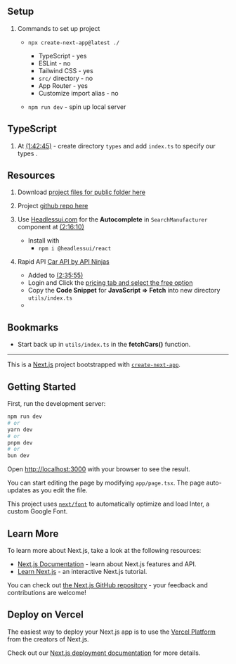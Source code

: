 ## Setup

1. Commands to set up project

   - `npx create-next-app@latest ./`

     - TypeScript - yes
     - ESLint - no
     - Tailwind CSS - yes
     - `src/` directory - no
     - App Router - yes
     - Customize import alias - no

   - `npm run dev` - spin up local server

## TypeScript

1. At [(1:42:45)](https://youtu.be/A6g8xc0MoiY?si=XybQ1AVYHEdRWRWh&t=6165) - create directory `types` and add `index.ts` to specify our types .

## Resources

1. Download [project files for public folder here](https://youtu.be/A6g8xc0MoiY?si=ky4GdkVKYJ2_-xhH&t=6333)

2. Project [github repo here](https://github.com/adrianhajdin/project_next13_car_showcase/tree/main)

3. Use [Headlessui.com](https://headlessui.com/) for the **Autocomplete** in `SearchManufacturer` component at [(2:16:10)](https://youtu.be/A6g8xc0MoiY?si=S74f4zzcQWaPY7SG&t=8170)

   - Install with
     - `npm i @headlessui/react`

4. Rapid API [Car API by API Ninjas](https://rapidapi.com/apininjas/api/cars-by-api-ninjas)
   - Added to [(2:35:55)](https://youtu.be/A6g8xc0MoiY?si=7A_XFbyzCsPALiYv&t=9355)
   - Login and Click the [pricing tab and select the free option](https://rapidapi.com/apininjas/api/cars-by-api-ninjas/pricing)
   - Copy the **Code Snippet** for **JavaScript => Fetch** into new directory `utils/index.ts`
   -

## Bookmarks

- Start back up in `utils/index.ts` in the **fetchCars()** function.

---

This is a [Next.js](https://nextjs.org/) project bootstrapped with [`create-next-app`](https://github.com/vercel/next.js/tree/canary/packages/create-next-app).

## Getting Started

First, run the development server:

```bash
npm run dev
# or
yarn dev
# or
pnpm dev
# or
bun dev
```

Open [http://localhost:3000](http://localhost:3000) with your browser to see the result.

You can start editing the page by modifying `app/page.tsx`. The page auto-updates as you edit the file.

This project uses [`next/font`](https://nextjs.org/docs/basic-features/font-optimization) to automatically optimize and load Inter, a custom Google Font.

## Learn More

To learn more about Next.js, take a look at the following resources:

- [Next.js Documentation](https://nextjs.org/docs) - learn about Next.js features and API.
- [Learn Next.js](https://nextjs.org/learn) - an interactive Next.js tutorial.

You can check out [the Next.js GitHub repository](https://github.com/vercel/next.js/) - your feedback and contributions are welcome!

## Deploy on Vercel

The easiest way to deploy your Next.js app is to use the [Vercel Platform](https://vercel.com/new?utm_medium=default-template&filter=next.js&utm_source=create-next-app&utm_campaign=create-next-app-readme) from the creators of Next.js.

Check out our [Next.js deployment documentation](https://nextjs.org/docs/deployment) for more details.
